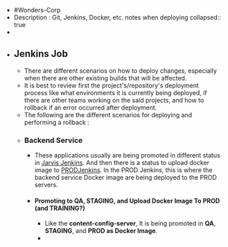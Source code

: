 - #Wonders-Corp
- Description : Git, Jenkins, Docker, etc. notes when deploying
  collapsed:: true
-
- ## Jenkins Job
	- There are different scenarios on how to deploy changes, especially when there are other existing builds that will be affected.
	- It is best to review first the project's/repository's deployment process like what environments it is currently being deployed, if there are other teams working on the said projects, and how to rollback if an error occurred after deployment.
	- The following are the different scenarios for deploying and performing a rollback :
	- ### Backend Service
		- These applications usually are being promoted in different status in [Jarvis Jenkins](http://jarvis.letsdochinese.com/jenkins/). And then there is a status to upload docker image to [PRODJenkins](http://prod-jenkins.letsdochinese.com:8080/). In the PROD Jenkins, this is where the backend service Docker image are being deployed to the PROD servers.
		- #### Promoting to QA, STAGING, and Upload Docker Image To PROD (and TRAINING?)
			- Like the **content-config-server**, It is being promoted in **QA**, **STAGING**, and **PROD as Docker Image**.
			-